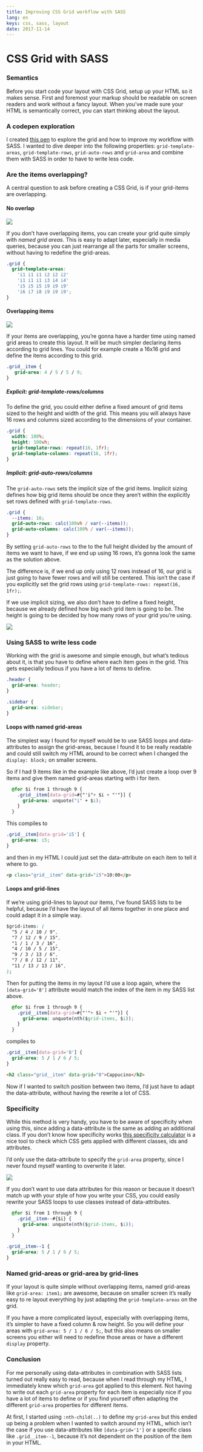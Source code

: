 ```yaml
---
title: Improving CSS Grid workflow with SASS
lang: en
keys: css, sass, layout
date: 2017-11-14
---
```


# CSS Grid with SASS
### Semantics
Before you start code your layout with CSS Grid, setup up your HTML so it makes sense. First and foremost your markup should be readable on screen readers and work without a fancy layout. When you’ve made sure your HTML is semantically correct, you can start thinking about the layout.

### A codepen exploration
I created [this pen](https://codepen.io/lisilinhart/full/OxGQXJ#slide-1) to explore the grid and how to improve my workflow with SASS. I wanted to dive deeper into the following properties: `grid-template-areas`, `grid-template-rows`, `grid-auto-rows` and `grid-area` and combine them with SASS in order to have to write less code. 

### Are the items overlapping? 
A central question to ask before creating a CSS Grid, is if your grid-items are overlapping.

#### No overlap
![](https://raw.githubusercontent.com/lisilinhart/lisilinhart.github.io/master/images/grid-no-overlap.jpg)

If you don’t have overlapping items, you can create your grid quite simply with _named grid areas_. This is easy to adapt later, especially in media queries, because you can just rearrange all the parts for smaller screens, without having to redefine the grid-areas.

```css
.grid {
  grid-template-areas:
    'i1 i1 i1 i2 i2 i2'
    'i1 i1 i1 i3 i4 i4'
    'i5 i5 i5 i9 i9 i9'
    'i6 i7 i8 i9 i9 i9';
}
```

#### Overlapping items
![](https://raw.githubusercontent.com/lisilinhart/lisilinhart.github.io/master/images/grid-explicit.jpg)

If your items are overlapping, you’re gonna have a harder time using named grid areas to create this layout. It will be much simpler declaring items according to grid lines. You could for example create a 16x16 grid and define the items according to this grid. 

```css
.grid__item {
   grid-area: 4 / 5 / 5 / 9;
}
```


##### Explicit: grid-template-rows/columns
To define the grid, you could either define a fixed amount of grid items sized to the height and width of the grid. This means you will always have 16 rows and columns sized according to the dimensions of your container.
```css 
.grid {
  width: 100%;
  height: 100vh;
  grid-template-rows: repeat(16, 1fr);
  grid-template-columns: repeat(16, 1fr);
}
```


##### Implicit: grid-auto-rows/columns
The `grid-auto-rows` sets the implicit size of the grid items. Implicit sizing defines how big grid items should be once they aren’t within the explicitly set rows defined with `grid-template-rows`. 

```css 
.grid {
  --items: 16;
  grid-auto-rows: calc(100vh / var(--items));
  grid-auto-columns: calc(100% / var(--items));
}
```

By setting `grid-auto-rows` to the to the full height divided by the amount of items we want to have, if we end up using 16 rows, it’s gonna look the same as the solution above. 

The difference is, if we end up only using 12 rows instead of 16, our grid is just going to have fewer rows and will still be centered. This isn’t the case if you explicitly set the grid rows using `grid-template-rows: repeat(16, 1fr);`. 

If we use implicit sizing, we also don’t have to define a fixed height, because we already defined how big each grid item is going to be. The height is going to be decided by how many rows of your grid you’re using. 

![](https://raw.githubusercontent.com/lisilinhart/lisilinhart.github.io/master/images/grid-implicit.jpg)


### Using SASS to write less code
Working with the grid is awesome and simple enough, but what’s tedious about it, is that you have to define where each item goes in the grid. This gets especially tedious if you have a lot of items to define.

```css
.header {
  grid-area: header;
}

.sidebar {
  grid-area: sidebar;
}
```

#### Loops with named grid-areas
The simplest way I found for myself would be to use SASS loops and data-attributes to assign the grid-areas, because I found it to be really readable and could still switch my HTML around to be correct when I changed the `display: block;` on smaller screens. 

So if I had 9 items like in the example like above, I’d just create a loop over 9 items and give them named grid-areas starting with i for item. 
```css
  @for $i from 1 through 9 {
    .grid__item[data-grid=#{"'i"+ $i + "'"}] {
      grid-area: unquote("i" + $i);
    }
  }
```

This compiles to 
```css
.grid__item[data-grid='i5'] {
  grid-area: i5;
}
```

and then in my HTML I could just set the data-attribute on each item to tell it where to go.

```HTML
<p class="grid__item" data-grid="i5">10:00</p>
```

#### Loops and grid-lines
If we’re using grid-lines to layout our items, I’ve found SASS lists to be helpful, because I’d have the layout of all items together in one place and could adapt it in a simple way. 

```css
$grid-items: (
  "5 / 4 / 10 / 9",
  "7 / 12 / 9 / 15",
  "1 / 1 / 3 / 16",
  "4 / 10 / 5 / 15",
  "9 / 3 / 13 / 6",
  "7 / 8 / 12 / 11",
  "11 / 13 / 13 / 16",
);
```

Then for putting the items in my layout I’d use a loop again, where the `[data-grid='8']` attribute would match the index of the item in my SASS list above.

```css
  @for $i from 1 through 9 {
    .grid__item[data-grid=#{"'"+ $i + "'"}] {
      grid-area: unquote(nth($grid-items, $i));
    }
  }
``` 

compiles to 
```css
.grid__item[data-grid='8'] {
  grid-area: 5 / 1 / 6 / 5;
}
```

```HTML
<h2 class="grid__item" data-grid="8">Cappucino</h2>
```

Now if I wanted to switch position between two items, I’d just have to adapt the data-attribute, without having the rewrite a lot of CSS. 

### Specificity
While this method is very handy, you have to be aware of specificity when using this, since adding a data-attribute is the same as adding an additional class. If you don’t know how specificity works [this specificity calculator](https://specificity.keegan.st/) is a nice tool to check which CSS gets applied with different classes, ids and attributes. 

I’d only use the data-attribute to specify the `grid-area` property, since I never found myself wanting to overwrite it later. 

![](https://raw.githubusercontent.com/lisilinhart/lisilinhart.github.io/master/images/grid-specificity.jpg)

If you don’t want to use data attributes for this reason or because it doesn’t match up with your style of how you write your CSS, you could easily rewrite your SASS loops to use classes instead of data-attributes.

```css
  @for $i from 1 through 9 {
    .grid__item--#{$i} {
      grid-area: unquote(nth($grid-items, $i));
    }
  }
``` 
```css
.grid__item--1 {
  grid-area: 5 / 1 / 6 / 5;
}
```

### Named grid-areas or grid-area by grid-lines
If your layout is quite simple without overlapping items, named grid-areas like `grid-area: item1;` are awesome, because on smaller screen it’s really easy to re layout everything by just adapting the `grid-template-areas` on the grid. 

If you have a more complicated layout, especially with overlapping items, it’s simpler to have a fixed column & row height. So you will define your areas with `grid-area: 5 / 1 / 6 / 5;`, but this also means on smaller screens you either will need to redefine those areas or have a different `display` property. 

### Conclusion 
For me personally using data-attributes in combination with SASS lists turned out really easy to read, because when I read through my HTML, I immediately knew which `grid-area` got applied to this element.  Not having to write out each `grid-area` property for each item is especially nice if you have a lot of items to define or if you find yourself often adapting the different `grid-area` properties for different items. 

At first, I started using `:nth-child(..)` to define my `grid-area` but this ended up being a problem when I wanted to switch around my HTML, which isn’t the case if you use data-attributes like `[data-grid='1']` or a specific class like `.grid__item--1`, because it’s not dependent on the position of the item in your HTML. 


